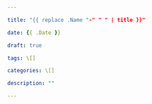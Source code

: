 ```yaml
---

title: "{{ replace .Name "-" " " | title }}"

date: {{ .Date }}

draft: true

tags: \[]

categories: \[]

description: ""

---
```




